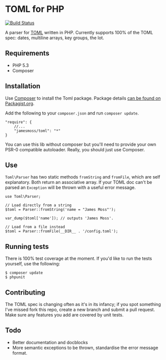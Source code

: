 # TOML for PHP

[![Build Status](https://travis-ci.org/jamesmoss/toml.png?branch=master)](https://travis-ci.org/jamesmoss/toml)

A parser for [TOML](https://github.com/mojombo/toml) written in PHP. Currently supports 100% of the TOML spec: dates, multiline arrays, key groups, the lot.

## Requirements

- PHP 5.3
- Composer

## Installation

Use [Composer](http://getcomposer.org/) to install the Toml package. Package details [can be found on Packagist.org](https://packagist.org/packages/jamesmoss/toml).

Add the following to your `composer.json` and run `composer update`.

    "require": {
    	//...
        "jamesmoss/toml": "*"
    }

You can use this lib without composer but you'll need to provide your own PSR-0 compatible autoloader. Really, you should just use Composer.

## Use

`Toml\Parser` has two static methods `fromString` and `fromFile`, which are self explanatory. Both return an associative array. If your TOML doc can't be parsed an `Exception` will be thrown with a useful error message.

    use Toml\Parser;
    
    // Load directly from a string
    $toml = Parser::fromString('name = "James Moss"');

    var_dump($toml['name']); // outputs 'James Moss'.
    
    // Load from a file instead
    $toml = Parser::fromFile(__DIR__ . '/config.toml');
    
## Running tests

There is 100% test coverage at the moment. If you'd like to run the tests yourself, use the following:

    $ composer update
    $ phpunit

## Contributing

The TOML spec is changing often as it's in its infancy; if you spot something I've missed fork this repo, create a new branch and submit a pull request. Make sure any features you add are covered by unit tests.  
   
## Todo

- Better documentation and docblocks
- More semantic exceptions to be thrown, standardise the error message format.